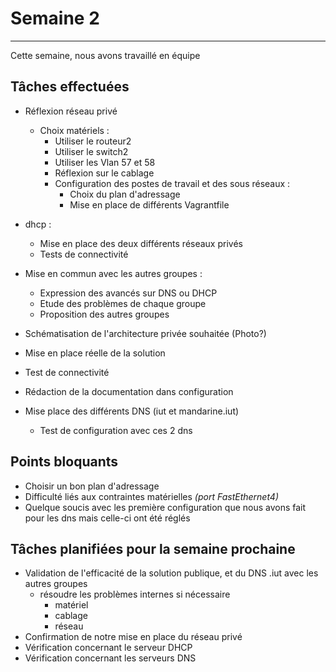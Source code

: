 # Semaine 2
---

Cette semaine, nous avons travaillé en équipe

## Tâches effectuées


* Réflexion réseau privé
    * Choix matériels :
        * Utiliser le routeur2
        * Utiliser le switch2
        * Utiliser les Vlan 57 et 58
        * Réflexion sur le cablage
        * Configuration des postes de travail et des sous réseaux :
            * Choix du plan d'adressage
            * Mise en place de différents Vagrantfile

* dhcp :
    * Mise en place des deux différents réseaux privés
    * Tests de connectivité

* Mise en commun avec les autres groupes :
    * Expression des avancés sur DNS ou DHCP
    * Etude des problèmes de chaque groupe
    * Proposition des autres groupes

* Schématisation de l'architecture privée souhaitée
(Photo?)

* Mise en place réelle de la solution
* Test de connectivité
* Rédaction de la documentation dans configuration

* Mise place des différents DNS (iut et mandarine.iut)
    * Test de configuration avec ces 2 dns

## Points bloquants

* Choisir un bon plan d'adressage
* Difficulté liés aux contraintes matérielles *(port FastEthernet4)*
* Quelque soucis avec les première configuration que nous avons fait pour les dns mais celle-ci ont été réglés

## Tâches planifiées pour la semaine prochaine

* Validation de l'efficacité de la solution publique, et du DNS .iut avec les autres groupes
    * résoudre les problèmes internes si nécessaire
        * matériel
        * cablage
        * réseau
* Confirmation de notre mise en place du réseau privé
* Vérification concernant le serveur DHCP 
* Vérification concernant les serveurs DNS